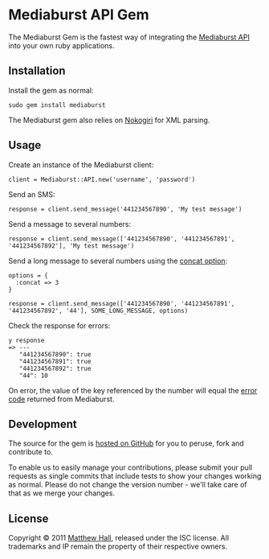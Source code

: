 # Mediaburst API Gem

The Mediaburst Gem is the fastest way of integrating the [Mediaburst API][2] into your own ruby applications.

## Installation

Install the gem as normal:

    sudo gem install mediaburst

The Mediaburst gem also relies on [Nokogiri][1] for XML parsing.

## Usage

Create an instance of the Mediaburst client:

    client = Mediaburst::API.new('username', 'password')

Send an SMS:

    response = client.send_message('441234567890', 'My test message')

Send a message to several numbers:

    response = client.send_message(['441234567890', '441234567891', '441234567892'], 'My test message')

Send a long message to several numbers using the [concat option][8]:

    options = {
      :concat => 3
    }
    
    response = client.send_message(['441234567890', '441234567891', '441234567892', '44'], SOME_LONG_MESSAGE, options)

Check the response for errors:

    y response
    => ---
       "441234567890": true
       "441234567891": true
       "441234567892": true
       "44": 10

On error, the value of the key referenced by the number will equal the [error code][5] returned from Mediaburst.


## Development

The source for the gem is [hosted on GitHub][3] for you to peruse, fork and contribute to.

To enable us to easily manage your contributions, please submit your pull requests as single commits that include tests to show your changes working as normal. Please do not change the version number - we'll take care of that as we merge your changes.

## License

Copyright © 2011 [Matthew Hall][4], released under the ISC license. All trademarks and IP remain the property of their respective owners.


[1]:http://nokogiri.org/
[2]:http://www.mediaburst.co.uk/api
[3]:https://github.com/mediaburst/ruby-mediaburst-sms
[4]:http://codebeef.com/portfolio/mediaburst
[5]:http://www.mediaburst.co.uk/api/reference/error-codes/
[8]:http://www.mediaburst.co.uk/api/sending-a-message/parameters/#param-concat
